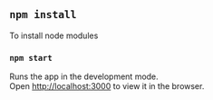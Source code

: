 ## `npm install`

To install node modules

### `npm start`

Runs the app in the development mode.\
Open [http://localhost:3000](http://localhost:3000) to view it in the browser.
